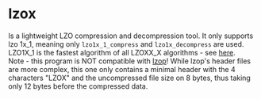 # lzox
Is a lightweight LZO compression and decompression tool.
It only supports lzo 1x_1, meaning only `lzo1x_1_compress` and `lzo1x_decompress` are used.\
LZO1X_1 is the fastest algorithm of all LZOXX_X algorithms - see [here](https://github.com/nemequ/lzo/blob/master/doc/LZO.TXT#L74).\
Note - this program is NOT compatible with [lzop](http://www.lzop.org/)! While lzop's header files are more complex, this one only contains a minimal header with the 4 characters "LZOX" and the uncompressed file size on 8 bytes, thus taking only 12 bytes before the compressed data.
